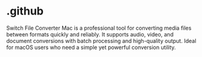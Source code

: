 # .github
Switch File Converter Mac is a professional tool for converting media files between formats quickly and reliably. It supports audio, video, and document conversions with batch processing and high-quality output. Ideal for macOS users who need a simple yet powerful conversion utility.
